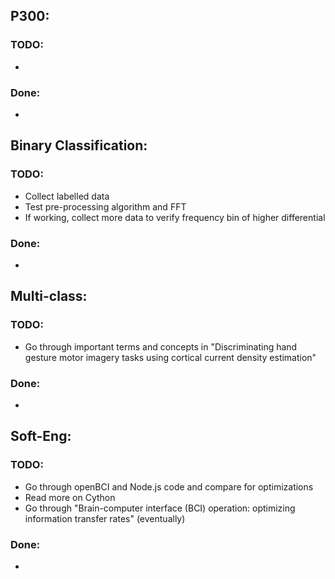 ## P300:
### TODO:
- 
### Done:
- 

## Binary Classification:
### TODO:
- Collect labelled data
- Test pre-processing algorithm and FFT
- If working, collect more data to verify frequency bin of higher differential
### Done:
- 

## Multi-class:
### TODO:
- Go through important terms and concepts in "Discriminating hand gesture motor imagery tasks using cortical current density estimation"
### Done:
- 

## Soft-Eng:
### TODO:
- Go through openBCI and Node.js code and compare for optimizations
- Read more on Cython
- Go through "Brain-computer interface (BCI) operation: optimizing information transfer rates" (eventually)
### Done:
- 
